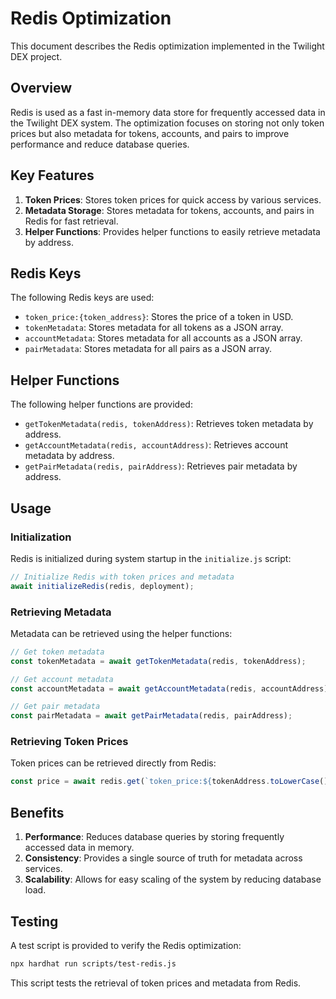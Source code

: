 # Redis Optimization

This document describes the Redis optimization implemented in the Twilight DEX project.

## Overview

Redis is used as a fast in-memory data store for frequently accessed data in the Twilight DEX system. The optimization focuses on storing not only token prices but also metadata for tokens, accounts, and pairs to improve performance and reduce database queries.

## Key Features

1. **Token Prices**: Stores token prices for quick access by various services.
2. **Metadata Storage**: Stores metadata for tokens, accounts, and pairs in Redis for fast retrieval.
3. **Helper Functions**: Provides helper functions to easily retrieve metadata by address.

## Redis Keys

The following Redis keys are used:

- `token_price:{token_address}`: Stores the price of a token in USD.
- `tokenMetadata`: Stores metadata for all tokens as a JSON array.
- `accountMetadata`: Stores metadata for all accounts as a JSON array.
- `pairMetadata`: Stores metadata for all pairs as a JSON array.

## Helper Functions

The following helper functions are provided:

- `getTokenMetadata(redis, tokenAddress)`: Retrieves token metadata by address.
- `getAccountMetadata(redis, accountAddress)`: Retrieves account metadata by address.
- `getPairMetadata(redis, pairAddress)`: Retrieves pair metadata by address.

## Usage

### Initialization

Redis is initialized during system startup in the `initialize.js` script:

```javascript
// Initialize Redis with token prices and metadata
await initializeRedis(redis, deployment);
```

### Retrieving Metadata

Metadata can be retrieved using the helper functions:

```javascript
// Get token metadata
const tokenMetadata = await getTokenMetadata(redis, tokenAddress);

// Get account metadata
const accountMetadata = await getAccountMetadata(redis, accountAddress);

// Get pair metadata
const pairMetadata = await getPairMetadata(redis, pairAddress);
```

### Retrieving Token Prices

Token prices can be retrieved directly from Redis:

```javascript
const price = await redis.get(`token_price:${tokenAddress.toLowerCase()}`);
```

## Benefits

1. **Performance**: Reduces database queries by storing frequently accessed data in memory.
2. **Consistency**: Provides a single source of truth for metadata across services.
3. **Scalability**: Allows for easy scaling of the system by reducing database load.

## Testing

A test script is provided to verify the Redis optimization:

```bash
npx hardhat run scripts/test-redis.js
```

This script tests the retrieval of token prices and metadata from Redis. 